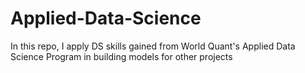 # Applied-Data-Science
In this repo, I apply DS skills gained from World Quant's Applied Data Science Program in building models for other projects
